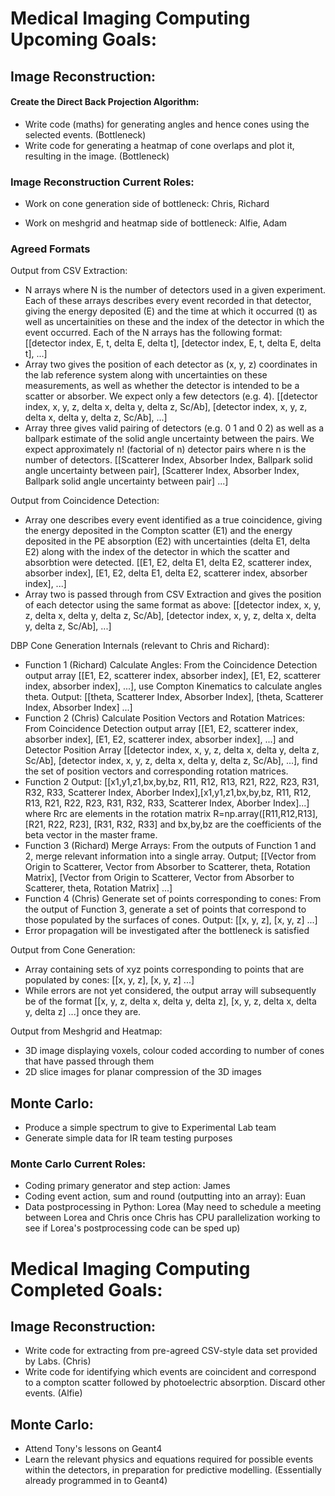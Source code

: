 # Medical Imaging Computing Upcoming Goals:


## Image Reconstruction:

#### Create the Direct Back Projection Algorithm:


- Write code (maths) for generating angles and hence cones using the selected events. (Bottleneck)
- Write code for generating a heatmap of cone overlaps and plot it, resulting in the image. (Bottleneck)

### Image Reconstruction Current Roles:

- Work on cone generation side of bottleneck: Chris, Richard

- Work on meshgrid and heatmap side of bottleneck: Alfie, Adam

### Agreed Formats

Output from CSV Extraction: 
- N arrays where N is the number of detectors used in a given experiment. Each of these arrays describes every event recorded in that detector, giving the energy deposited (E) and the time at which it occurred (t) as well as uncertainities on these and the index of the detector in which the event occurred. Each of the N arrays has the following format:
[[detector index, E, t, delta E, delta t], [detector index, E, t, delta E, delta t], ...]
- Array two gives the position of each detector as (x, y, z) coordinates in the lab reference system along with uncertainties on these measurements, as well as whether the detector is intended to be a scatter or absorber. We expect only a few detectors (e.g. 4).
[[detector index, x, y, z, delta x, delta y, delta z, Sc/Ab], [detector index, x, y, z, delta x, delta y, delta z, Sc/Ab], ...]
- Array three gives valid pairing of detectors (e.g. 0 1 and 0 2) as well as a ballpark estimate of the solid angle uncertainty between the pairs. We expect approximately n! (factorial of n) detector pairs where n is the number of detectors.
[[Scatterer Index, Absorber Index, Ballpark solid angle uncertainty between pair], [Scatterer Index, Absorber Index, Ballpark solid angle uncertainty between pair] ...]

Output from Coincidence Detection:
- Array one describes every event identified as a true coincidence, giving the energy deposited in the Compton scatter (E1) and the energy deposited in the PE absorption (E2) with uncertainties (delta E1, delta E2) along with the index of the detector in which the scatter and absorbtion were detected.
[[E1, E2, delta E1, delta E2, scatterer index, absorber index], [E1, E2, delta E1, delta E2, scatterer index, absorber index], ...]
- Array two is passed through from CSV Extraction and gives the position of each detector using the same format as above:
[[detector index, x, y, z, delta x, delta y, delta z, Sc/Ab], [detector index, x, y, z, delta x, delta y, delta z, Sc/Ab], ...]

DBP Cone Generation Internals (relevant to Chris and Richard):
- Function 1 (Richard) Calculate Angles: From the Coincidence Detection output array [[E1, E2, scatterer index, absorber index], [E1, E2, scatterer index, absorber index], ...], use Compton Kinematics to calculate angles theta. Output: [[theta, Scatterer Index, Absorber Index], [theta, Scatterer Index, Absorber Index] ...]
- Function 2 (Chris) Calculate Position Vectors and Rotation Matrices: From Coincidence Detection output array [[E1, E2, scatterer index, absorber index], [E1, E2, scatterer index, absorber index], ...] and Detector Position Array [[detector index, x, y, z, delta x, delta y, delta z, Sc/Ab], [detector index, x, y, z, delta x, delta y, delta z, Sc/Ab], ...], find the set of position vectors and corresponding rotation matrices.
- Function 2 Output: [[x1,y1,z1,bx,by,bz, R11, R12, R13, R21, R22, R23, R31, R32, R33, Scatterer Index, Aborber Index],[x1,y1,z1,bx,by,bz, R11, R12, R13, R21, R22, R23, R31, R32, R33, Scatterer Index, Aborber Index]...] where Rrc are elements in the rotation matrix R=np.array([R11,R12,R13],[R21, R22, R23], [R31, R32, R33] and bx,by,bz are the coefficients of the beta vector in the master frame. 
- Function 3 (Richard) Merge Arrays: From the outputs of Function 1 and 2, merge relevant information into a single array. Output; [[Vector from Origin to Scatterer, Vector from Absorber to Scatterer, theta, Rotation Matrix], [Vector from Origin to Scatterer, Vector from Absorber to Scatterer, theta, Rotation Matrix] ...]
- Function 4 (Chris) Generate set of points corresponding to cones: From the output of Function 3, generate a set of points that correspond to those populated by the surfaces of cones. Output: [[x, y, z], [x, y, z] ...]
- Error propagation will be investigated after the bottleneck is satisfied

Output from Cone Generation:
- Array containing sets of xyz points corresponding to points that are populated by cones:
[[x, y, z], [x, y, z] ...]
- While errors are not yet considered, the output array will subsequently be of the format [[x, y, z, delta x, delta y, delta z], [x, y, z, delta x, delta y, delta z] ...] once they are.

Output from Meshgrid and Heatmap:
- 3D image displaying voxels, colour coded according to number of cones that have passed through them
- 2D slice images for planar compression of the 3D images


## Monte Carlo:

- Produce a simple spectrum to give to Experimental Lab team
- Generate simple data for IR team testing purposes


### Monte Carlo Current Roles:

- Coding primary generator and step action: James
- Coding event action, sum and round (outputting into an array): Euan
- Data postprocessing in Python: Lorea
(May need to schedule a meeting between Lorea and Chris once Chris has CPU parallelization working to see if Lorea's postprocessing code can be sped up)




# Medical Imaging Computing Completed Goals:

## Image Reconstruction:

- Write code for extracting from pre-agreed CSV-style data set provided by Labs. (Chris)
- Write code for identifying which events are coincident and correspond to a compton scatter followed by photoelectric absorption. Discard other events. (Alfie)

## Monte Carlo:

- Attend Tony's lessons on Geant4
- Learn the relevant physics and equations required for possible events within the detectors, in preparation for predictive modelling. (Essentially already programmed in to Geant4)

